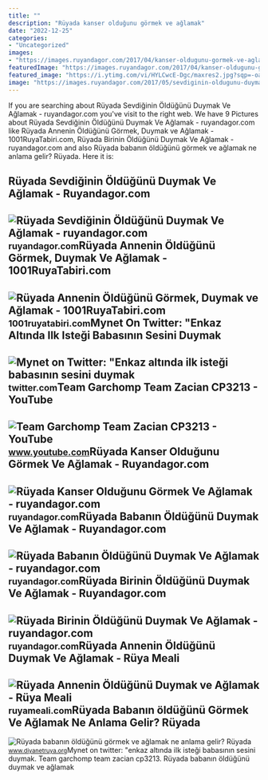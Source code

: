 ```yaml
---
title: ""
description: "Rüyada kanser olduğunu görmek ve ağlamak"
date: "2022-12-25"
categories:
- "Uncategorized"
images:
- "https://images.ruyandagor.com/2017/04/kanser-oldugunu-gormek-ve-aglamak-1238.jpg"
featuredImage: "https://images.ruyandagor.com/2017/04/kanser-oldugunu-gormek-ve-aglamak-1238.jpg"
featured_image: "https://i.ytimg.com/vi/HYLCwcE-Dgc/maxres2.jpg?sqp=-oaymwEoCIAKENAF8quKqQMcGADwAQH4AYwCgALgA4oCDAgAEAEYRSBHKGUwDw==&amp;rs=AOn4CLC_ulBvmvqa2cf2uT56Qfk3FCYaDA"
image: "https://images.ruyandagor.com/2017/05/sevdiginin-oldugunu-duymak-ve-aglamak-1346.jpg"
---
```


If you are searching about Rüyada Sevdiğinin Öldüğünü Duymak Ve Ağlamak - ruyandagor.com you've visit to the right web. We have 9 Pictures about Rüyada Sevdiğinin Öldüğünü Duymak Ve Ağlamak - ruyandagor.com like Rüyada Annenin Öldüğünü Görmek, Duymak ve Ağlamak - 1001RuyaTabiri.com, Rüyada Birinin Öldüğünü Duymak Ve Ağlamak - ruyandagor.com and also Rüyada babanın öldüğünü görmek ve ağlamak ne anlama gelir? Rüyada. Here it is:

Rüyada Sevdiğinin Öldüğünü Duymak Ve Ağlamak - Ruyandagor.com
-------------------------------------------------------------

 ![Rüyada Sevdiğinin Öldüğünü Duymak Ve Ağlamak - ruyandagor.com](https://images.ruyandagor.com/2017/05/sevdiginin-oldugunu-duymak-ve-aglamak-1346.jpg) <small>ruyandagor.com</small>Rüyada Annenin Öldüğünü Görmek, Duymak Ve Ağlamak - 1001RuyaTabiri.com
----------------------------------------------------------------------

 ![Rüyada Annenin Öldüğünü Görmek, Duymak ve Ağlamak - 1001RuyaTabiri.com](https://1001ruyatabiri.com/wp-content/uploads/2021/04/Ruyada-Annenin-oldugunu-gormek-ruyada-annesinin-oldugunu-duymak-aglamak-ne-demek-diyanet-islami-900x506.jpg) <small>1001ruyatabiri.com</small>Mynet On Twitter: "Enkaz Altında Ilk Isteği Babasının Sesini Duymak
-------------------------------------------------------------------

 ![Mynet on Twitter: "Enkaz altında ilk isteği babasının sesini duymak](https://pbs.twimg.com/media/Foge2zgXwAM3Z7r.jpg) <small>twitter.com</small>Team Garchomp Team Zacian CP3213 - YouTube
------------------------------------------

 ![Team Garchomp Team Zacian CP3213 - YouTube](https://i.ytimg.com/vi/HYLCwcE-Dgc/maxres2.jpg?sqp=-oaymwEoCIAKENAF8quKqQMcGADwAQH4AYwCgALgA4oCDAgAEAEYRSBHKGUwDw==&rs=AOn4CLC_ulBvmvqa2cf2uT56Qfk3FCYaDA) <small>www.youtube.com</small>Rüyada Kanser Olduğunu Görmek Ve Ağlamak - Ruyandagor.com
---------------------------------------------------------

 ![Rüyada Kanser Olduğunu Görmek Ve Ağlamak - ruyandagor.com](https://images.ruyandagor.com/2017/04/kanser-oldugunu-gormek-ve-aglamak-1238.jpg) <small>ruyandagor.com</small>Rüyada Babanın Öldüğünü Duymak Ve Ağlamak - Ruyandagor.com
----------------------------------------------------------

 ![Rüyada Babanın Öldüğünü Duymak Ve Ağlamak - ruyandagor.com](https://images.ruyandagor.com/2017/04/babanin-oldugunu-duymak-ve-aglamak-1438.jpg) <small>ruyandagor.com</small>Rüyada Birinin Öldüğünü Duymak Ve Ağlamak - Ruyandagor.com
----------------------------------------------------------

 ![Rüyada Birinin Öldüğünü Duymak Ve Ağlamak - ruyandagor.com](https://images.ruyandagor.com/2017/04/birinin-oldugunu-duymak-ve-aglamak-1344.jpg) <small>ruyandagor.com</small>Rüyada Annenin Öldüğünü Duymak Ve Ağlamak - Rüya Meali
------------------------------------------------------

 ![Rüyada Annenin Öldüğünü Duymak ve Ağlamak - Rüya Meali](http://ruyameali.com/wp-content/uploads/2025/06/1-8-1140x760.jpg) <small>ruyameali.com</small>Rüyada Babanın öldüğünü Görmek Ve Ağlamak Ne Anlama Gelir? Rüyada
-----------------------------------------------------------------

 ![Rüyada babanın öldüğünü görmek ve ağlamak ne anlama gelir? Rüyada](https://www.diyanetruya.org/wp-content/uploads/2023/07/Ruyada-babanin-oldugunu-gormek-ve-aglamak-ne-anlama-gelir-Ruyada.jpg) <small>www.diyanetruya.org</small>Mynet on twitter: "enkaz altında ilk isteği babasının sesini duymak. Team garchomp team zacian cp3213. Rüyada babanın öldüğünü duymak ve ağlamak
